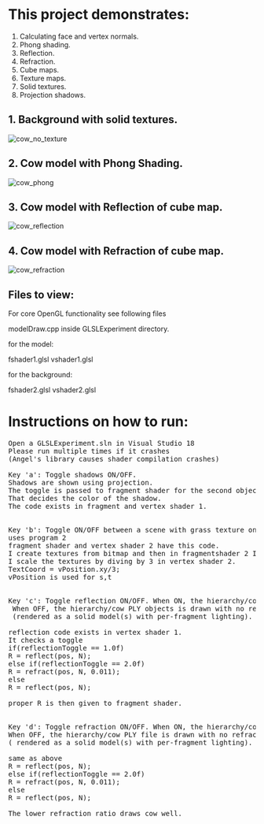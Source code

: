 # This project demonstrates:
1.	Calculating face and vertex normals.
2.	Phong shading.
3.	Reflection.
4.	Refraction.
5.	Cube maps.
6.	Texture maps.
7.	Solid textures.
8.	Projection shadows.

## 1.	Background with solid textures.


![cow_no_texture](https://user-images.githubusercontent.com/7290739/38602958-534de68a-3d3a-11e8-88b8-b93093fb36c4.png)

## 2.	Cow model with Phong Shading.


![cow_phong](https://user-images.githubusercontent.com/7290739/38602994-6ff57316-3d3a-11e8-9f0f-371ea4663766.png)

## 3.	Cow model with Reflection of cube map.


![cow_reflection](https://user-images.githubusercontent.com/7290739/38603029-7b635218-3d3a-11e8-9c4d-8a37c8cb4010.png)

## 4.	Cow model with Refraction of cube map.

![cow_refraction](https://user-images.githubusercontent.com/7290739/38603056-8a92d8bc-3d3a-11e8-9ccc-69a46496746f.png)


## Files to view:

For core OpenGL functionality see following files

modelDraw.cpp inside GLSLExperiment directory.

for the model:

fshader1.glsl
vshader1.glsl

for the background:

fshader2.glsl
vshader2.glsl


# Instructions on how to run:
<pre>
Open a GLSLExperiment.sln in Visual Studio 18
Please run multiple times if it crashes 
(Angel's library causes shader compilation crashes)

Key 'a': Toggle shadows ON/OFF.
Shadows are shown using projection.
The toggle is passed to fragment shader for the second object drawn.
That decides the color of the shadow.
The code exists in fragment and vertex shader 1.


Key 'b': Toggle ON/OFF between a scene with grass texture on floor and stone texture on the walls and a plain wall (no texturing). 
uses program 2 
fragment shader and vertex shader 2 have this code.
I create textures from bitmap and then in fragmentshader 2 I apply texture.
I scale the textures by diving by 3 in vertex shader 2.
TextCoord = vPosition.xy/3;
vPosition is used for s,t


Key 'c': Toggle reflection ON/OFF. When ON, the hierarchy/cow PLY is drawn with reflection.
 When OFF, the hierarchy/cow PLY objects is drawn with no reflection 
 (rendered as a solid model(s) with per-fragment lighting).

reflection code exists in vertex shader 1.
It checks a toggle
if(reflectionToggle == 1.0f)
R = reflect(pos, N);
else if(reflectionToggle == 2.0f)
R = refract(pos, N, 0.011);
else
R = reflect(pos, N);

proper R is then given to fragment shader.


Key 'd': Toggle refraction ON/OFF. When ON, the hierarchy/cow PLY is drawn with refraction. 
When OFF, the hierarchy/cow PLY file is drawn with no refraction 
( rendered as a solid model(s) with per-fragment lighting). 

same as above
R = reflect(pos, N);
else if(reflectionToggle == 2.0f)
R = refract(pos, N, 0.011);
else
R = reflect(pos, N);

The lower refraction ratio draws cow well.
</pre>
